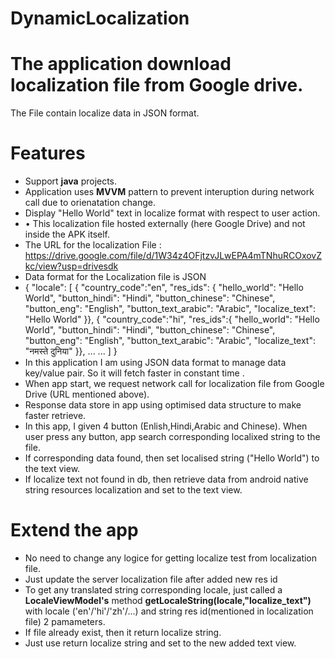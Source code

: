 # DynamicLocalization
# The application download localization file from Google drive. 
The File contain localize data in JSON format.

# Features
* Support **java** projects.
* Application uses **MVVM** pattern to prevent interuption during network call due to orienatation change.
* Display "Hello World" text in localize format with respect to user action.
* •	This localization file hosted externally (here Google Drive) and not inside the APK itself.
* The URL for the localization File : https://drive.google.com/file/d/1W34z4OFjtzvJLwEPA4mTNhuRCOxovZkc/view?usp=drivesdk
* Data format for the Localization file is JSON
* {
  "locale": [
    {
      "country_code":"en",
      "res_ids":
      {
      "hello_world": "Hello World",
      "button_hindi": "Hindi",
      "button_chinese": "Chinese",
      "button_eng": "English",
      "button_text_arabic": "Arabic",
      "localize_text": "Hello World"
    }},
    {
      "country_code":"hi",
      "res_ids":{
      "hello_world": "Hello World",
      "button_hindi": "Hindi",
      "button_chinese": "Chinese",
      "button_eng": "English",
      "button_text_arabic": "Arabic",
      "localize_text": "नमस्ते दुनिया"
    }},
    ...
    ...
    ]
    }
* In this application I am using JSON data format to manage data key/value pair. So it will fetch faster in constant time .
* When app start, we request network call for localization file from Google Drive (URL mentioned above).
* Response data store in app using optimised data structure to make faster retrieve.
* In this app, I given 4 button (Enlish,Hindi,Arabic and Chinese). When user press any button, app search corresponding localixed string to the  file.
* If corresponding data found, then set localised string ("Hello World") to the text view.
* If localize text not found in db, then retrieve data from android native string resources localization and set to the text view.
 # Extend the app
 * No need to change any logice for getting localize test from localization file.
 * Just update the server localization file after added new res id
 * To get any translated string corresponding locale, just called a **LocaleViewModel's** method **getLocaleString(locale,"localize_text")**  with locale ('en'/'hi'/'zh'/...) and string res id(mentioned in localization file) 2 pamameters.
 * If file already exist, then it return localize string.
 * Just use return localize string and set to the new added text view. 



